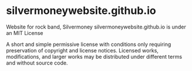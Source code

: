 # silvermoneywebsite.github.io
Website for rock band, Silvermoney
silvermoneywebsite.github.io is under an MIT License

A short and simple permissive license with conditions only requiring preservation of copyright and license notices. Licensed works, modifications, and larger works may be distributed under different terms and without source code.
